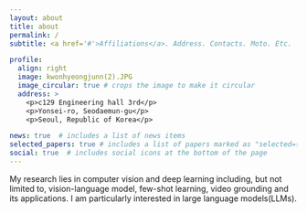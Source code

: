 ```yaml
---
layout: about
title: about
permalink: /
subtitle: <a href='#'>Affiliations</a>. Address. Contacts. Moto. Etc.

profile:
  align: right
  image: kwonhyeongjunn(2).JPG
  image_circular: true # crops the image to make it circular
  address: >
    <p>c129 Engineering hall 3rd</p>
    <p>Yonsei-ro, Seodaemun-gu</p>
    <p>Seoul, Republic of Korea</p>

news: true  # includes a list of news items
selected_papers: true # includes a list of papers marked as "selected={true}"
social: true  # includes social icons at the bottom of the page
---
```


My research lies in computer vision and deep learning including, but not limited to, vision-language model, few-shot learning, video grounding and its applications. I am particularly interested in large language models(LLMs).
